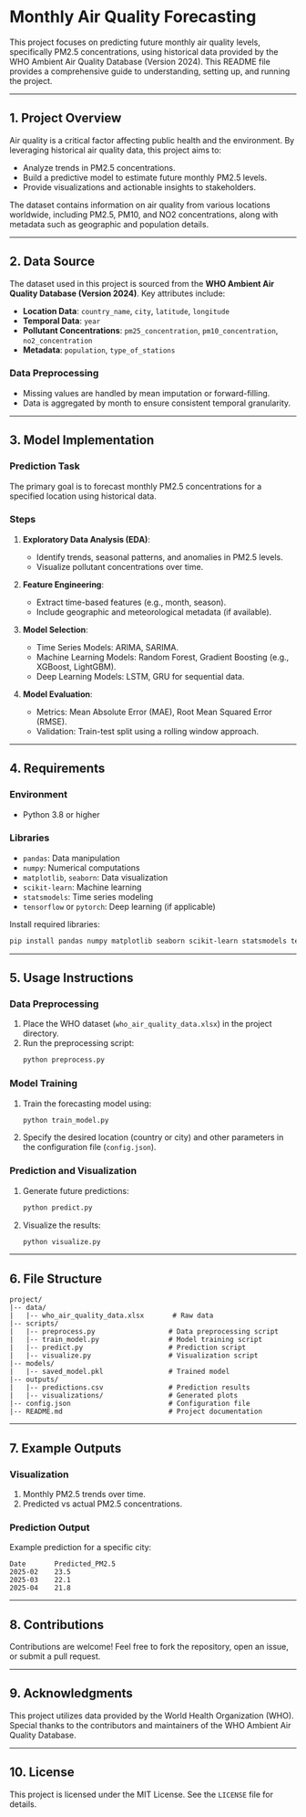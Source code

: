 # Monthly Air Quality Forecasting

This project focuses on predicting future monthly air quality levels, specifically PM2.5 concentrations, using historical data provided by the WHO Ambient Air Quality Database (Version 2024). This README file provides a comprehensive guide to understanding, setting up, and running the project.

---

## **1. Project Overview**

Air quality is a critical factor affecting public health and the environment. By leveraging historical air quality data, this project aims to:
- Analyze trends in PM2.5 concentrations.
- Build a predictive model to estimate future monthly PM2.5 levels.
- Provide visualizations and actionable insights to stakeholders.

The dataset contains information on air quality from various locations worldwide, including PM2.5, PM10, and NO2 concentrations, along with metadata such as geographic and population details.

---

## **2. Data Source**

The dataset used in this project is sourced from the **WHO Ambient Air Quality Database (Version 2024)**. Key attributes include:
- **Location Data**: `country_name`, `city`, `latitude`, `longitude`
- **Temporal Data**: `year`
- **Pollutant Concentrations**: `pm25_concentration`, `pm10_concentration`, `no2_concentration`
- **Metadata**: `population`, `type_of_stations`

### **Data Preprocessing**
- Missing values are handled by mean imputation or forward-filling.
- Data is aggregated by month to ensure consistent temporal granularity.

---

## **3. Model Implementation**

### **Prediction Task**
The primary goal is to forecast monthly PM2.5 concentrations for a specified location using historical data.

### **Steps**
1. **Exploratory Data Analysis (EDA)**:
   - Identify trends, seasonal patterns, and anomalies in PM2.5 levels.
   - Visualize pollutant concentrations over time.

2. **Feature Engineering**:
   - Extract time-based features (e.g., month, season).
   - Include geographic and meteorological metadata (if available).

3. **Model Selection**:
   - Time Series Models: ARIMA, SARIMA.
   - Machine Learning Models: Random Forest, Gradient Boosting (e.g., XGBoost, LightGBM).
   - Deep Learning Models: LSTM, GRU for sequential data.

4. **Model Evaluation**:
   - Metrics: Mean Absolute Error (MAE), Root Mean Squared Error (RMSE).
   - Validation: Train-test split using a rolling window approach.

---

## **4. Requirements**

### **Environment**
- Python 3.8 or higher

### **Libraries**
- `pandas`: Data manipulation
- `numpy`: Numerical computations
- `matplotlib`, `seaborn`: Data visualization
- `scikit-learn`: Machine learning
- `statsmodels`: Time series modeling
- `tensorflow` or `pytorch`: Deep learning (if applicable)

Install required libraries:
```bash
pip install pandas numpy matplotlib seaborn scikit-learn statsmodels tensorflow
```

---

## **5. Usage Instructions**

### **Data Preprocessing**
1. Place the WHO dataset (`who_air_quality_data.xlsx`) in the project directory.
2. Run the preprocessing script:
   ```bash
   python preprocess.py
   ```

### **Model Training**
1. Train the forecasting model using:
   ```bash
   python train_model.py
   ```
2. Specify the desired location (country or city) and other parameters in the configuration file (`config.json`).

### **Prediction and Visualization**
1. Generate future predictions:
   ```bash
   python predict.py
   ```
2. Visualize the results:
   ```bash
   python visualize.py
   ```

---

## **6. File Structure**
```
project/
|-- data/
|   |-- who_air_quality_data.xlsx       # Raw data
|-- scripts/
|   |-- preprocess.py                  # Data preprocessing script
|   |-- train_model.py                 # Model training script
|   |-- predict.py                     # Prediction script
|   |-- visualize.py                   # Visualization script
|-- models/
|   |-- saved_model.pkl                # Trained model
|-- outputs/
|   |-- predictions.csv                # Prediction results
|   |-- visualizations/                # Generated plots
|-- config.json                        # Configuration file
|-- README.md                          # Project documentation
```

---

## **7. Example Outputs**

### **Visualization**
1. Monthly PM2.5 trends over time.
2. Predicted vs actual PM2.5 concentrations.

### **Prediction Output**
Example prediction for a specific city:
```
Date       Predicted_PM2.5
2025-02    23.5
2025-03    22.1
2025-04    21.8
```

---

## **8. Contributions**
Contributions are welcome! Feel free to fork the repository, open an issue, or submit a pull request.

---

## **9. Acknowledgments**
This project utilizes data provided by the World Health Organization (WHO). Special thanks to the contributors and maintainers of the WHO Ambient Air Quality Database.

---

## **10. License**
This project is licensed under the MIT License. See the `LICENSE` file for details.


